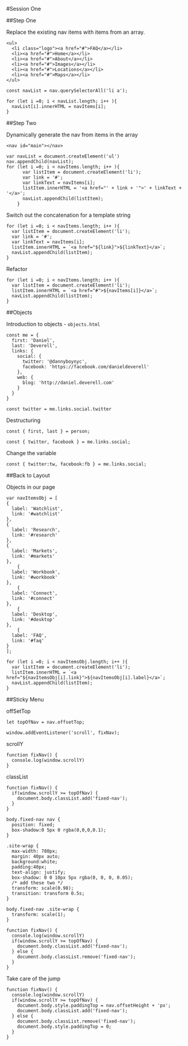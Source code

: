 #Session One

##Step One

Replace the existing nav items with items from an array.

```
<ul>
  <li class="logo"><a href="#">FAQ</a></li>
  <li><a href="#">Home</a></li>
  <li><a href="#">About</a></li>
  <li><a href="#">Images</a></li>
  <li><a href="#">Locations</a></li>
  <li><a href="#">Maps</a></li>
</ul>
```

```
const navList = nav.querySelectorAll('li a');

for (let i =0; i < navList.length; i++ ){
  navList[i].innerHTML = navItems[i];
}
```

##Step Two

Dynamically generate the nav from items in the array

```
<nav id="main"></nav>
```

```
var navList = document.createElement('ul')
nav.appendChild(navList);
for (let i =0; i < navItems.length; i++ ){
      var listItem = document.createElement('li');
      var link = '#';
      var linkText = navItems[i];
      listItem.innerHTML = '<a href="' + link + '">' + linkText + '</a>';
      navList.appendChild(listItem);
    }
```

Switch out the concatenation for a template string

```
for (let i =0; i < navItems.length; i++ ){
  var listItem = document.createElement('li');
  var link = '#';
  var linkText = navItems[i];
  listItem.innerHTML = `<a href="${link}">${linkText}</a>`;
  navList.appendChild(listItem);
}
```

Refactor 

```
for (let i =0; i < navItems.length; i++ ){
  var listItem = document.createElement('li');
  listItem.innerHTML = `<a href="#">${navItems[i]}</a>`;
  navList.appendChild(listItem);
}
```

##Objects

Introduction to objects - `objects.html`

```
const me = {
  first: 'Daniel',
  last: 'Deverell',
  links: {
    social: {
      twitter: '@dannyboynyc',
      facebook: 'https://facebook.com/danieldeverell'
    },
    web: {
      blog: 'http://daniel.deverell.com'
    }
  }  
}
```

```
const twitter = me.links.social.twitter
```

Destructuring

```
const { first, last } = person;
```

```
const { twitter, facebook } = me.links.social;
```

Change the variable

```
const { twitter:tw, facebook:fb } = me.links.social;
```

##Back to Layout

Objects in our page

```
var navItemsObj = [
{
  label: 'Watchlist',
  link: '#watchlist'
}, 
{
  label: 'Research',
  link: '#research'
},
{
  label: 'Markets',
  link: '#markets'
},
    {
  label: 'Workbook',
  link: '#workbook'
},
    {
  label: 'Connect',
  link: '#connect'
},
    {
  label: 'Desktop',
  link: '#desktop'
},
    {
  label: 'FAQ',
  link: '#faq'
}
];
```

```
for (let i =0; i < navItemsObj.length; i++ ){
  var listItem = document.createElement('li');
  listItem.innerHTML = `<a href="${navItemsObj[i].link}">${navItemsObj[i].label}</a>`;
  navList.appendChild(listItem);
}
```

##Sticky Menu

offSetTop

```
let topOfNav = nav.offsetTop;
```

```
window.addEventListener('scroll', fixNav);
```

scrollY

```
function fixNav() {
  console.log(window.scrollY)
}
```

classList 

```
function fixNav() {
  if(window.scrollY >= topOfNav) {
    document.body.classList.add('fixed-nav');
  }
}
```

```
body.fixed-nav nav {
  position: fixed;
  box-shadow:0 5px 0 rgba(0,0,0,0.1);
}
```

```
.site-wrap {
  max-width: 780px;
  margin: 40px auto;
  background:white;
  padding:40px;
  text-align: justify;
  box-shadow: 0 0 10px 5px rgba(0, 0, 0, 0.05);
  /* add these two */
  transform: scale(0.98);
  transition: transform 0.5s;
}

```

```
body.fixed-nav .site-wrap {
  transform: scale(1);
}
```



```
function fixNav() {
  console.log(window.scrollY)
  if(window.scrollY >= topOfNav) {
    document.body.classList.add('fixed-nav');
  } else {
    document.body.classList.remove('fixed-nav');
  }
}
```

Take care of the jump

```
function fixNav() {
  console.log(window.scrollY)
  if(window.scrollY >= topOfNav) {
    document.body.style.paddingTop = nav.offsetHeight + 'px';
    document.body.classList.add('fixed-nav');
  } else {
    document.body.classList.remove('fixed-nav');
    document.body.style.paddingTop = 0;
  }
}
```

